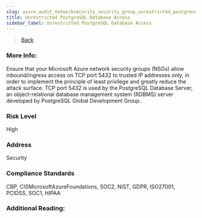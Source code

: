 ```yaml
---
slug: azure_audit_networksecurity_security_group_unrestricted_postgresql_database_access
title: Unrestricted PostgreSQL Database Access
sidebar_label: Unrestricted PostgreSQL Database Access
---
```

> [Back](../../azurenetworkaudit)

### More Info:
Ensure that your Microsoft Azure network security groups (NSGs) allow inbound/ingress access on TCP port 5432 to trusted IP addresses only, in order to implement the principle of least privilege and greatly reduce the attack surface. TCP port 5432 is used by the PostgreSQL Database Server, an object-relational database management system (RDBMS) server developed by PostgreSQL Global Development Group.

### Risk Level
High

### Address
Security

### Compliance Standards
CBP, CISMicrosoftAzureFoundations, SOC2, NIST, GDPR, ISO27001, PCIDSS, SOC1, HIPAA

### Additional Reading:
